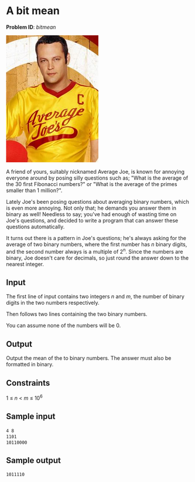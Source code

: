 # A bit mean
__Problem ID__: _bitmean_

![](../images/bitmean.jpg)

A friend of yours, suitably nicknamed Average Joe, is known for annoying
everyone around by posing silly questions such as; "What is the average of the
30 first Fibonacci numbers?" or "What is the average of the primes smaller than
1 million?".

Lately Joe's been posing questions about averaging binary numbers, which is
even more annoying. Not only that; he demands you answer them in binary as
well!  Needless to say; you've had enough of wasting time on Joe's questions,
and decided to write a program that can answer these questions
automatically.

It turns out there is a pattern in Joe's questions; he's always asking for the
average of two binary numbers, where the first number has _n_ binary digits,
and the second number always is a multiple of 2<sup>n</sup>. Since the
numbers are binary, Joe doesn't care for decimals, so just round the
answer down to the nearest integer.

## Input
The first line of input contains two integers _n_ and _m_, the number of binary
digits in the two numbers respectively.

Then follows two lines containing the two binary numbers.

You can assume none of the numbers will be 0.

## Output
Output the mean of the to binary numbers. The answer must also be formatted in
binary.

## Constraints
1 &le; _n_ < _m_ &le; 10<sup>6</sup>

## Sample input
```
4 8
1101
10110000
```

## Sample output
```
1011110
```
